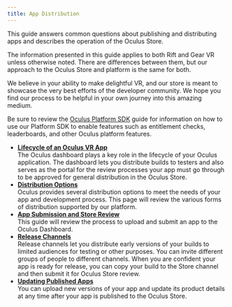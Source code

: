 ```yaml
---
title: App Distribution
---
```

This guide answers common questions about publishing and distributing apps and describes the operation of the Oculus Store.

The information presented in this guide applies to both Rift and Gear VR unless otherwise noted. There are differences between them, but our approach to the Oculus Store and platform is the same for both.

We believe in your ability to make delightful VR, and our store is meant to showcase the very best efforts of the developer community. We hope you find our process to be helpful in your own journey into this amazing medium.

Be sure to review the [Oculus Platform SDK](/documentation/platform/latest/concepts/book-plat-sdk-intro/) guide for information on how to use our Platform SDK to enable features such as entitlement checks, leaderboards, and other Oculus platform features. 

* **[Lifecycle of an Oculus VR App](/distribute/latest/concepts/publish-app-review/)**  
The Oculus dashboard plays a key role in the lifecycle of your Oculus application. The dashboard lets you distribute builds to testers and also serves as the portal for the review processes your app must go through to be approved for general distribution in the Oculus Store.
* **[Distribution Options](/distribute/latest/concepts/publish-outside-store/)**  
Oculus provides several distribution options to meet the needs of your app and development process. This page will review the various forms of distribution supported by our platform.
* **[App Submission and Store Review](/distribute/latest/concepts/publish-create-app/)**  
This guide will review the process to upload and submit an app to the Oculus Dashboard.
* **[Release Channels](/distribute/latest/concepts/publish-release-channels/)**  
Release channels let you distribute early versions of your builds to limited audiences for testing or other purposes. You can invite different groups of people to different channels. When you are confident your app is ready for release, you can copy your build to the Store channel and then submit it for Oculus Store review. 
* **[Updating Published Apps](/distribute/latest/concepts/publish-content-updating/#publish-content-updating)**  
You can upload new versions of your app and update its product details at any time after your app is published to the Oculus Store.
